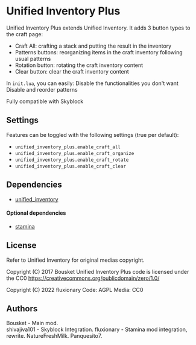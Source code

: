 # Unified Inventory Plus
Unified Inventory Plus extends Unified Inventory.
It adds 3 button types to the craft page:
- Craft All: crafting a stack and putting the result in the inventory
- Patterns buttons: reorganizing items in the craft inventory following usual patterns
- Rotation button: rotating the craft inventory content
- Clear button: clear the craft inventory content

In `init.lua`, you can easily:
Disable the functionalities you don't want
Disable and reorder patterns

Fully compatible with Skyblock

## Settings
Features can be toggled with the following settings (true per default):
* `unified_inventory_plus.enable_craft_all`
* `unified_inventory_plus.enable_craft_organize`
* `unified_inventory_plus.enable_craft_rotate`
* `unified_inventory_plus.enable_craft_clear`

## Dependencies
- [unified_inventory](https://github.com/minetest-mods/unified_inventory)
#### Optional dependencies
- [stamina](https://github.com/minetest-mods/stamina)


## License
Refer to Unified Inventory for original medias copyright.

Copyright (C) 2017 Bousket
Unified Inventory Plus code is licensed under the CC0
https://creativecommons.org/publicdomain/zero/1.0/

Copyright (C) 2022 fluxionary
Code: AGPL
Media: CC0

## Authors
Bousket - Main mod.  
shivajiva101 - Skyblock Integration.
fluxionary - Stamina mod integration, rewrite.
NatureFreshMilk.
Panquesito7.
